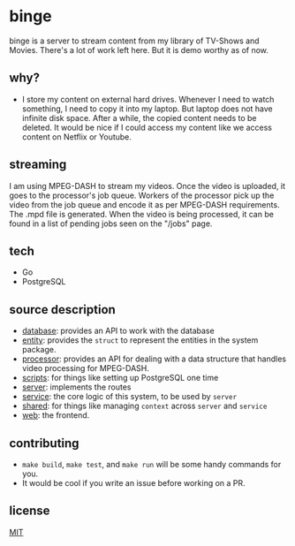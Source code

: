 # binge

binge is a server to stream content from my library of TV-Shows and Movies. There's a lot of work left here. But it is demo worthy as of now.

## why?

- I store my content on external hard drives. Whenever I need to watch something, I need to copy it into my laptop. But laptop does not have infinite disk space. After a while, the copied content needs to be deleted. It would be nice if I could access my content like we access content on Netflix or Youtube.

## streaming

I am using MPEG-DASH to stream my videos. Once the video is uploaded, it goes to the processor's job queue. Workers of the processor pick up the video from the job queue and encode it as per MPEG-DASH requirements. The .mpd file is generated. When the video is being processed, it can be found in a list of pending jobs seen on the "/jobs" page.

## tech

- Go
- PostgreSQL

## source description

- [database](./database): provides an API to work with the database 
- [entity](./entity): provides the `struct` to represent the entities in the system 
package.
- [processor](./processor/): provides an API for dealing with a data structure that handles video processing for MPEG-DASH.
- [scripts](./scripts): for things like setting up PostgreSQL one time
- [server](./server): implements the routes
- [service](./service): the core logic of this system, to be used by `server`
- [shared](./shared): for things like managing `context` across `server` and `service` 
- [web](./web): the frontend. 


## contributing

- `make build`, `make test`, and `make run` will be some handy commands for you. 
- It would be cool if you write an issue before working on a PR. 

## license

[MIT](./LICENSE)

